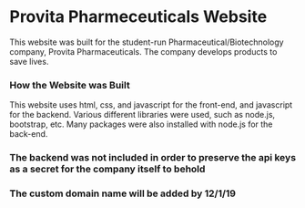 # Provita Pharmeceuticals Website
This website was built for the student-run Pharmaceutical/Biotechnology company, Provita Pharmaceuticals. The company develops products to save lives.
### How the Website was Built
This website uses html, css, and javascript for the front-end, and javascript for the backend. Various different libraries were used, such as node.js, bootstrap, etc. Many packages were also installed with node.js for the back-end.
### The backend was not included in order to preserve the api keys as a secret for the company itself to behold
### The custom domain name will be added by 12/1/19
